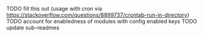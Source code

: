 TODO fill this out (usage with cron via https://stackoverflow.com/questions/8899737/crontab-run-in-directory)
TODO account for enabledness of modules with config enabled keys
TODO update sub-readmes